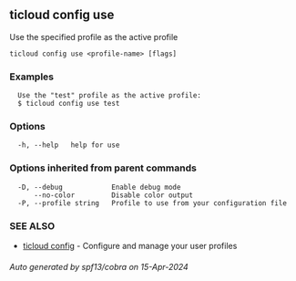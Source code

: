 ## ticloud config use

Use the specified profile as the active profile

```
ticloud config use <profile-name> [flags]
```

### Examples

```
  Use the "test" profile as the active profile:
  $ ticloud config use test
```

### Options

```
  -h, --help   help for use
```

### Options inherited from parent commands

```
  -D, --debug            Enable debug mode
      --no-color         Disable color output
  -P, --profile string   Profile to use from your configuration file
```

### SEE ALSO

* [ticloud config](ticloud_config.md)	 - Configure and manage your user profiles

###### Auto generated by spf13/cobra on 15-Apr-2024
